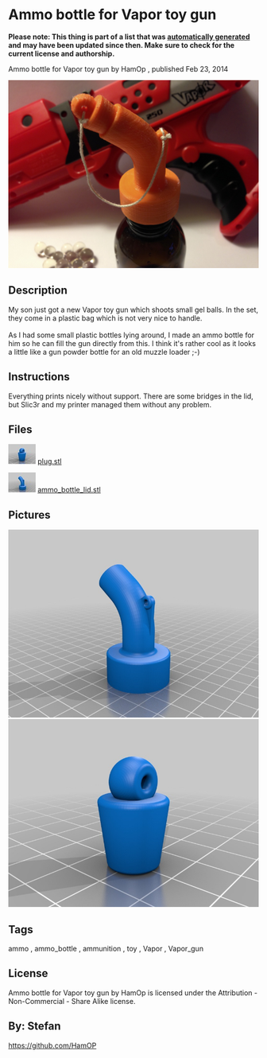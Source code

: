 Ammo bottle for Vapor toy gun
===============
**Please note: This thing is part of a list that was [automatically generated](https://github.com/carlosgs/export-things) and may have been updated since then. Make sure to check for the current license and authorship.**  

Ammo bottle for Vapor toy gun  by HamOp , published Feb 23, 2014

![Image](img/IMG_2637_display_large.jpg)

Description
--------
My son just got a new Vapor toy gun which shoots small gel balls. In the set, they come in a plastic bag which is not very nice to handle.  <br />
<br />
As I had some small plastic bottles lying around, I made an ammo bottle for him so he can fill the gun directly from this. I think it's rather cool as it looks a little like a gun powder bottle for an old muzzle loader ;-)

Instructions
--------
Everything prints nicely without support. There are some bridges in the lid, but Slic3r and my printer managed them without any problem.

Files
--------
[![Image](img/plug_preview_tinycard.jpg)](plug.stl)
 [ plug.stl](plug.stl)  

[![Image](img/ammo_bottle_lid_preview_tinycard.jpg)](ammo_bottle_lid.stl)
 [ ammo_bottle_lid.stl](ammo_bottle_lid.stl)  



Pictures
--------
![Image](img/ammo_bottle_lid_display_large.jpg)
![Image](img/plug_display_large.jpg)


Tags
--------
ammo , ammo_bottle , ammunition , toy , Vapor , Vapor_gun  

  

License
--------
Ammo bottle for Vapor toy gun by HamOp is licensed under the Attribution - Non-Commercial - Share Alike license.  



By: Stefan
--------
<https://github.com/HamOP>